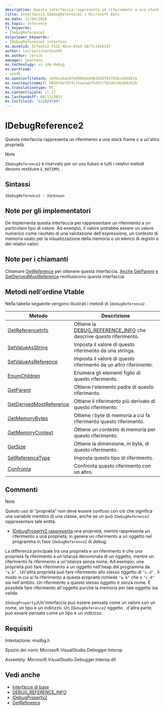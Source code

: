```yaml
---
description: Questa interfaccia rappresenta un riferimento a una stack frame o a un'altra proprietà.
title: Interfaccia IDebugReference2 | Microsoft Docs
ms.date: 11/04/2016
ms.topic: reference
f1_keywords:
- IDebugReference2
helpviewer_keywords:
- IDebugReference2 interface
ms.assetid: 3cfed312-f532-4bce-84a5-1677c14567d7
author: leslierichardson95
ms.author: lerich
manager: jmartens
ms.technology: vs-ide-debug
ms.workload:
- vssdk
ms.openlocfilehash: cb94ceba197e0006dee98392df01f836c45692c9
ms.sourcegitcommit: 68897da7d74c31ae1ebf5d47c7b5ddc9b108265b
ms.translationtype: MT
ms.contentlocale: it-IT
ms.lasthandoff: 08/13/2021
ms.locfileid: "122029749"
---
```

# <a name="idebugreference2"></a>IDebugReference2
Questa interfaccia rappresenta un riferimento a una stack frame o a un'altra proprietà.

> [!NOTE]
> `IDebugReference2` è riservato per un uso futuro e tutti i relativi metodi devono restituire `E_NOTIMPL` .

## <a name="syntax"></a>Sintassi

```
IDebugReference2 : IUnknown
```

## <a name="notes-for-implementers"></a>Note per gli implementatori
 De implementa questa interfaccia per rappresentare un riferimento a un particolare tipo di valore. Ad esempio, il valore potrebbe essere un valore numerico come risultato di una valutazione dell'espressione, un contesto di memoria usato per la visualizzazione della memoria o un elenco di registri e dei relativi valori.

## <a name="notes-for-callers"></a>Note per i chiamanti
 Chiamare [GetReference](../../../extensibility/debugger/reference/idebugproperty2-getreference.md) per ottenere questa interfaccia. [Anche GetParent](../../../extensibility/debugger/reference/idebugreference2-getparent.md) [e GetDerivedMostReference](../../../extensibility/debugger/reference/idebugreference2-getderivedmostreference.md) restituiscono questa interfaccia.

## <a name="methods-in-vtable-order"></a>Metodi nell'ordine Vtable
 Nella tabella seguente vengono illustrati i metodi di `IDebugReference2` .

|Metodo|Descrizione|
|------------|-----------------|
|[GetReferenceInfo](../../../extensibility/debugger/reference/idebugreference2-getreferenceinfo.md)|Ottiene la [DEBUG_REFERENCE_INFO](../../../extensibility/debugger/reference/debug-reference-info.md) che descrive questo riferimento.|
|[SetValueAsString](../../../extensibility/debugger/reference/idebugreference2-setvalueasstring.md)|Imposta il valore di questo riferimento da una stringa.|
|[SetValueAsReference](../../../extensibility/debugger/reference/idebugreference2-setvalueasreference.md)|Imposta il valore di questo riferimento da un altro riferimento.|
|[EnumChildren](../../../extensibility/debugger/reference/idebugreference2-enumchildren.md)|Enumera gli elementi figlio di questo riferimento.|
|[GetParent](../../../extensibility/debugger/reference/idebugreference2-getparent.md)|Ottiene l'elemento padre di questo riferimento.|
|[GetDerivedMostReference](../../../extensibility/debugger/reference/idebugreference2-getderivedmostreference.md)|Ottiene il riferimento più derivato di questo riferimento.|
|[GetMemoryBytes](../../../extensibility/debugger/reference/idebugreference2-getmemorybytes.md)|Ottiene i byte di memoria a cui fa riferimento questo riferimento.|
|[GetMemoryContext](../../../extensibility/debugger/reference/idebugreference2-getmemorycontext.md)|Ottiene un contesto di memoria per questo riferimento.|
|[GetSize](../../../extensibility/debugger/reference/idebugreference2-getsize.md)|Ottiene la dimensione, in byte, di questo riferimento.|
|[SetReferenceType](../../../extensibility/debugger/reference/idebugreference2-setreferencetype.md)|Imposta questo tipo di riferimento.|
|[Confronta](../../../extensibility/debugger/reference/idebugreference2-compare.md)|Confronta questo riferimento con un altro.|

## <a name="remarks"></a>Commenti

> [!NOTE]
> Questo uso di "proprietà" non deve essere confuso con ciò che significa una variabile membro di una classe, anche se un può `IDebugReference2` rappresentare tale entità.

- [IDebugProperty2 rappresenta](../../../extensibility/debugger/reference/idebugproperty2.md) una proprietà, mentre rappresenta un riferimento a una proprietà, in genere un riferimento a un oggetto nel programma in fase `IDebugReference2` di debug.

 La differenza principale tra una proprietà e un riferimento è che una proprietà fa riferimento a un'istanza denominata di un oggetto, mentre un riferimento fa riferimento a un'istanza senza nome. Ad esempio, una proprietà può fare riferimento a un oggetto nell'heap del programma da `"a.b"` . Un'altra proprietà può fare riferimento allo stesso oggetto di `"c.d"` . Il modo in cui si fa riferimento a questa proprietà richiede `"a.b"` che o `"c.d"` sia nell'ambito. Un riferimento a questo stesso oggetto è senza nome. È possibile fare riferimento all'oggetto purché la memoria per tale oggetto sia valida.

 `IDebugProperty2`Un'interfaccia può essere pensata come un valore con un nome, un tipo e un indirizzo. Un `IDebugReference2` oggetto , d'altra parte, può essere pensato come un tipo e un indirizzo.

## <a name="requirements"></a>Requisiti
 Intestazione: msdbg.h

 Spazio dei nomi: Microsoft.VisualStudio.Debugger.Interop

 Assembly: Microsoft.VisualStudio.Debugger.Interop.dll

## <a name="see-also"></a>Vedi anche
- [Interfacce di base](../../../extensibility/debugger/reference/core-interfaces.md)
- [DEBUG_REFERENCE_INFO](../../../extensibility/debugger/reference/debug-reference-info.md)
- [IDebugProperty2](../../../extensibility/debugger/reference/idebugproperty2.md)
- [GetReference](../../../extensibility/debugger/reference/idebugproperty2-getreference.md)
